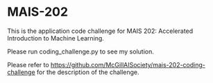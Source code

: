 # MAIS-202
This is the application code challenge for MAIS 202: Accelerated Introduction to Machine Learning.

Please run coding_challenge.py to see my solution.

Please refer to https://github.com/McGillAISociety/mais-202-coding-challenge for the description of the challenge.
